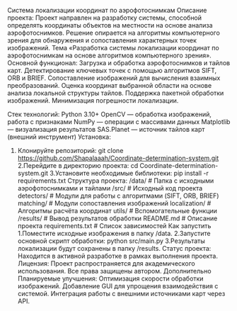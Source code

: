 Система локализации координат по аэрофотоснимкам
Описание проекта:
Проект направлен на разработку системы, способной определять координаты объектов на местности на основе анализа аэрофотоснимков. Решение опирается на алгоритмы компьютерного зрения для обнаружения и сопоставления характерных точек изображений.
Тема «Разработка системы локализации координат по аэрофотоснимкам на основе алгоритмов компьютерного зрения».
Основной функционал:
Загрузка и обработка аэрофотоснимков и тайлов карт.
Детектирование ключевых точек с помощью алгоритмов SIFT, ORB и BRIEF.
Сопоставление изображений для вычисления взаимных преобразований.
Оценка координат выбранной области на основе анализа локальной структуры тайлов.
Поддержка пакетной обработки изображений.
Минимизация погрешности локализации.

Стек технологий:
Python 3.10+
OpenCV — обработка изображений, работа с признаками
NumPy — операции с массивами данных
Matplotlib — визуализация результатов
SAS.Planet — источник тайлов карт (внешний инструмент) 
Установка:
1. Клонируйте репозиторий:
git clone https://github.com/Shapalaaah/Coordinate-determination-system.git
2.Перейдите в директорию проекта:
cd Coordinate-determination-system.git
3.Установите необходимые библиотеки:
pip install -r requirements.txt
Структура проекта:
/data/            # Папка с исходными аэрофотоснимками и тайлами
/src/             # Исходный код проекта
    detectors/    # Модули для работы с алгоритмами (SIFT, ORB, BRIEF)
    matching/     # Модули сопоставления изображений
    localization/ # Алгоритмы расчёта координат
    utils/        # Вспомогательные функции
/results/         # Вывод результатов обработки
README.md         # Описание проекта
requirements.txt  # Список зависимостей
Как запустить
1.Поместите исходные изображения в папку /data.
2.Запустите основной скрипт обработки:
python src/main.py
3.Результаты локализации будут сохранены в папку /results.
Статус проекта:
Находится в активной разработке в рамках выполнения проекта.
Лицензия:
Проект распространяется для академического использования. Все права защищены автором.
Дополнительно
Планируемые улучшения:
Оптимизация скорости обработки изображений.
Добавление GUI для упрощения взаимодействия с системой.
Интеграция работы с внешними источниками карт через API.
